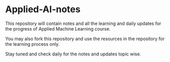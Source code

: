 # Applied-AI-notes
This repository will contain notes and all the learning and daily updates for the progress of Applied Machine Learning course.

You may also fork this repository and use the resources in the repository for the learning process only. 

Stay tuned and check daily for the notes and updates topic wise.
